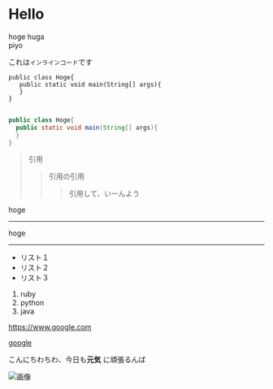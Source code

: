 # Hello

hoge
huga  
piyo

これは`インラインコード`です

```
public class Hoge{
   public static void main(String[] args){
   }
}
```

```java:Hoge.java

public class Hoge{
  public static void main(String[] args){
  }
}
```

>引用
>>引用の引用
>>>引用して、いーんよう


hoge
___

hoge
***

- リスト１
- リスト２
- リスト３

1. ruby
1. python
1. java

<https://www.google.com>

[google](https://www.google.com)

こんにちわちわ、今日も**元気** に頑張るんば

![画像](https://joytas.net/php/man.jpg)


